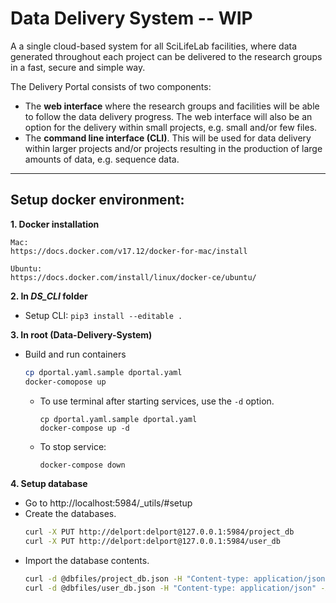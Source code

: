 # Data Delivery System -- **WIP**
A a single cloud-based system for all SciLifeLab facilities, where data generated throughout each project can be delivered to the research groups in a fast, secure and simple way. 

The Delivery Portal consists of two components:
* The **web interface** where the research groups and facilities will be able to follow the data
delivery progress. The web interface will also be an option for the delivery within small
projects, e.g. small and/or few files.
* The **command line interface (CLI)**. This will be used for data delivery within larger projects
and/or projects resulting in the production of large amounts of data, e.g. sequence data.

---
## Setup docker environment:

**1. Docker installation**

	Mac:  
	https://docs.docker.com/v17.12/docker-for-mac/install

	Ubuntu:  
	https://docs.docker.com/install/linux/docker-ce/ubuntu/

**2. In _DS_CLI_ folder**
* Setup CLI: `pip3 install --editable .`

**3. In root (Data-Delivery-System)** 
* Build and run containers

	```bash
	cp dportal.yaml.sample dportal.yaml
	docker-comopose up
	```

	* To use terminal after starting services, use the `-d` option.

		```
		cp dportal.yaml.sample dportal.yaml
		docker-compose up -d 
		```

	* To stop service: 
		```bash 
		docker-compose down
		```
**4. Setup database**
* Go to http://localhost:5984/_utils/#setup 
* Create the databases. 
	```bash
	curl -X PUT http://delport:delport@127.0.0.1:5984/project_db
	curl -X PUT http://delport:delport@127.0.0.1:5984/user_db
	```
* Import the database contents. 
	```bash
	curl -d @dbfiles/project_db.json -H "Content-type: application/json" -X POST http://delport:delport@127.0.0.1:5984/project_db/_bulk_docs
	curl -d @dbfiles/user_db.json -H "Content-type: application/json" -X POST http://delport:delport@127.0.0.1:5984/user_db/_bulk_docs
	```
